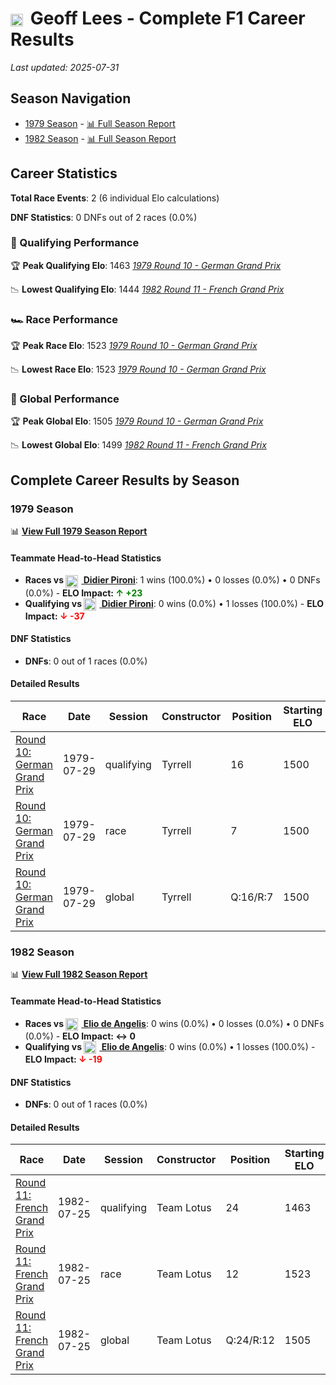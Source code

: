 # <img src="https://upload.wikimedia.org/wikipedia/commons/thumb/8/83/Flag_of_the_United_Kingdom_%283-5%29.svg/512px-Flag_of_the_United_Kingdom_%283-5%29.svg.png?20250726143817" alt="United Kingdom" width="20" height="auto" style="vertical-align: middle; margin-right: 5px;" onerror="this.outerHTML='🇬🇧'; this.style.marginRight='5px';"/> Geoff Lees - Complete F1 Career Results

*Last updated: 2025-07-31*

## Season Navigation

- [1979 Season](#1979-season) - [📊 Full Season Report](../seasons/1979-season-report)
- [1982 Season](#1982-season) - [📊 Full Season Report](../seasons/1982-season-report)

## Career Statistics

**Total Race Events**: 2 (6 individual Elo calculations)

**DNF Statistics**: 0 DNFs out of 2 races (0.0%)

### 🏁 Qualifying Performance

🏆 **Peak Qualifying Elo**: 1463
   *[1979 Round 10 - German Grand Prix](../seasons/1979-season-report#round-10-german-grand-prix)*

📉 **Lowest Qualifying Elo**: 1444
   *[1982 Round 11 - French Grand Prix](../seasons/1982-season-report#round-11-french-grand-prix)*

### 🏎️ Race Performance

🏆 **Peak Race Elo**: 1523
   *[1979 Round 10 - German Grand Prix](../seasons/1979-season-report#round-10-german-grand-prix)*

📉 **Lowest Race Elo**: 1523
   *[1979 Round 10 - German Grand Prix](../seasons/1979-season-report#round-10-german-grand-prix)*

### 🌟 Global Performance

🏆 **Peak Global Elo**: 1505
   *[1979 Round 10 - German Grand Prix](../seasons/1979-season-report#round-10-german-grand-prix)*

📉 **Lowest Global Elo**: 1499
   *[1982 Round 11 - French Grand Prix](../seasons/1982-season-report#round-11-french-grand-prix)*


## Complete Career Results by Season

### 1979 Season

📊 **[View Full 1979 Season Report](../seasons/1979-season-report)**

#### Teammate Head-to-Head Statistics

- **Races vs [<img src="https://upload.wikimedia.org/wikipedia/commons/c/c3/Flag_of_France.svg" alt="France" width="20" height="auto" style="vertical-align: middle; margin-right: 5px;" onerror="this.outerHTML='🇫🇷'; this.style.marginRight='5px';"/> Didier Pironi](didier-pironi)**: 1 wins (100.0%) • 0 losses (0.0%) • 0 DNFs (0.0%) - **ELO Impact: **<span style="color: green;">↑ +23</span>****
- **Qualifying vs [<img src="https://upload.wikimedia.org/wikipedia/commons/c/c3/Flag_of_France.svg" alt="France" width="20" height="auto" style="vertical-align: middle; margin-right: 5px;" onerror="this.outerHTML='🇫🇷'; this.style.marginRight='5px';"/> Didier Pironi](didier-pironi)**: 0 wins (0.0%) • 1 losses (100.0%) - **ELO Impact: **<span style="color: red;">↓ -37</span>****

#### DNF Statistics

- **DNFs**: 0 out of 1 races (0.0%)

#### Detailed Results

| Race | Date | Session | Constructor | Position | Starting ELO | ELO Change | Final ELO | Teammate |
|------|------|---------|-------------|----------|--------------|------------|-----------|----------|
| [Round 10: German Grand Prix](../seasons/1979-season-report#round-10-german-grand-prix) | 1979-07-29 | qualifying | Tyrrell | 16 | 1500 | -37 | 1463 | [<img src="https://upload.wikimedia.org/wikipedia/commons/c/c3/Flag_of_France.svg" alt="France" width="20" height="auto" style="vertical-align: middle; margin-right: 5px;" onerror="this.outerHTML='🇫🇷'; this.style.marginRight='5px';"/> Didier Pironi](didier-pironi) |
| [Round 10: German Grand Prix](../seasons/1979-season-report#round-10-german-grand-prix) | 1979-07-29 | race | Tyrrell | 7 | 1500 | +23 | 1523 | [<img src="https://upload.wikimedia.org/wikipedia/commons/c/c3/Flag_of_France.svg" alt="France" width="20" height="auto" style="vertical-align: middle; margin-right: 5px;" onerror="this.outerHTML='🇫🇷'; this.style.marginRight='5px';"/> Didier Pironi](didier-pironi) |
| [Round 10: German Grand Prix](../seasons/1979-season-report#round-10-german-grand-prix) | 1979-07-29 | global | Tyrrell | Q:16/R:7 | 1500 | +5 | 1505 | [<img src="https://upload.wikimedia.org/wikipedia/commons/c/c3/Flag_of_France.svg" alt="France" width="20" height="auto" style="vertical-align: middle; margin-right: 5px;" onerror="this.outerHTML='🇫🇷'; this.style.marginRight='5px';"/> Didier Pironi](didier-pironi) |

### 1982 Season

📊 **[View Full 1982 Season Report](../seasons/1982-season-report)**

#### Teammate Head-to-Head Statistics

- **Races vs [<img src="https://upload.wikimedia.org/wikipedia/commons/0/03/Flag_of_Italy.svg" alt="Italy" width="20" height="auto" style="vertical-align: middle; margin-right: 5px;" onerror="this.outerHTML='🇮🇹'; this.style.marginRight='5px';"/> Elio de Angelis](elio-de-angelis)**: 0 wins (0.0%) • 0 losses (0.0%) • 0 DNFs (0.0%) - **ELO Impact: ↔ 0**
- **Qualifying vs [<img src="https://upload.wikimedia.org/wikipedia/commons/0/03/Flag_of_Italy.svg" alt="Italy" width="20" height="auto" style="vertical-align: middle; margin-right: 5px;" onerror="this.outerHTML='🇮🇹'; this.style.marginRight='5px';"/> Elio de Angelis](elio-de-angelis)**: 0 wins (0.0%) • 1 losses (100.0%) - **ELO Impact: **<span style="color: red;">↓ -19</span>****

#### DNF Statistics

- **DNFs**: 0 out of 1 races (0.0%)

#### Detailed Results

| Race | Date | Session | Constructor | Position | Starting ELO | ELO Change | Final ELO | Teammate |
|------|------|---------|-------------|----------|--------------|------------|-----------|----------|
| [Round 11: French Grand Prix](../seasons/1982-season-report#round-11-french-grand-prix) | 1982-07-25 | qualifying | Team Lotus | 24 | 1463 | -19 | 1444 | [<img src="https://upload.wikimedia.org/wikipedia/commons/0/03/Flag_of_Italy.svg" alt="Italy" width="20" height="auto" style="vertical-align: middle; margin-right: 5px;" onerror="this.outerHTML='🇮🇹'; this.style.marginRight='5px';"/> Elio de Angelis](elio-de-angelis) |
| [Round 11: French Grand Prix](../seasons/1982-season-report#round-11-french-grand-prix) | 1982-07-25 | race | Team Lotus | 12 | 1523 | N/A | 1523 | [<img src="https://upload.wikimedia.org/wikipedia/commons/0/03/Flag_of_Italy.svg" alt="Italy" width="20" height="auto" style="vertical-align: middle; margin-right: 5px;" onerror="this.outerHTML='🇮🇹'; this.style.marginRight='5px';"/> Elio de Angelis](elio-de-angelis) |
| [Round 11: French Grand Prix](../seasons/1982-season-report#round-11-french-grand-prix) | 1982-07-25 | global | Team Lotus | Q:24/R:12 | 1505 | -6 | 1499 | [<img src="https://upload.wikimedia.org/wikipedia/commons/0/03/Flag_of_Italy.svg" alt="Italy" width="20" height="auto" style="vertical-align: middle; margin-right: 5px;" onerror="this.outerHTML='🇮🇹'; this.style.marginRight='5px';"/> Elio de Angelis](elio-de-angelis) |

